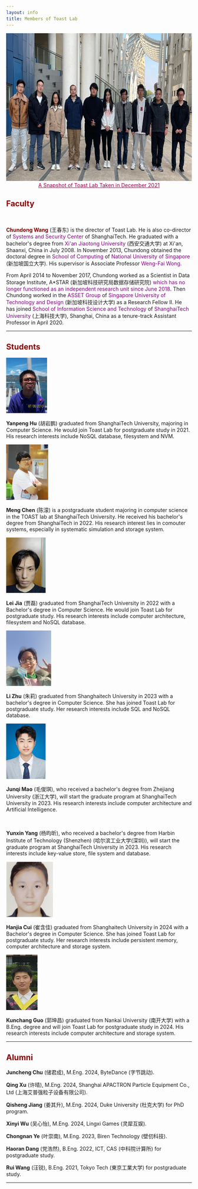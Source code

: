 ```yaml
---
layout: info
title: Members of Toast Lab
---
```


<div class="news-row-left"><img src="./photos/2021-December.jpg" height="400" alt="Taken in December 2021" /></div>
<center style="font-size:14px;color:#99004C;text-decoration:underline">A Snapshot of Toast Lab Taken in December 2021</center> 

<h2><a name="/people/faculty"><font color="darkred">Faculty</font></a></h2>
<div class="news-row-left"><img src="./photos/wangcd.jpg" height="150" alt="" /></div>
<div class="news-row-right2" id="PI">
<p><a href="https://chundong.wang/" style="text-decoration: none;" target="_blank"><font color="Maroon"><strong>Chundong Wang</strong></font></a> (&#29579;&#26149;&#19996;) is the director of Toast Lab. He is also co-director of <a href="https://ssc.sist.shanghaitech.edu.cn" style="text-decoration: none;" target="_blank"><font color="purple">Systems and Security Center</font></a> of ShanghaiTech. He graduated with a bachelor's degree from <a href="http://www.xjtu.edu.cn/" style="text-decoration: none;" target="_blank"><font color="purple">Xi'an Jiaotong University</font></a> (&#35199;&#23433;&#20132;&#36890;&#22823;&#23398;) at Xi'an, Shaanxi, China in July 2008. In November 2013, Chundong obtained the doctoral degree in <a href="https://www.comp.nus.edu.sg/" style="text-decoration: none;" target="_blank"><font color="purple">School of Computing</font></a> of <a href="https://www.nus.edu.sg/" style="text-decoration: none;" target="_blank"><font color="purple">National University of Singapore</font></a> (&#26032;&#21152;&#22369;&#22269;&#31435;&#22823;&#23398;). His supervisor is Associate Professor <a href="https://www.comp.nus.edu.sg/~wongwf/" style="text-decoration: none;" target="_blank"><font color="purple">Weng-Fai Wong</font></a>.</p>

<p>From April 2014 to November 2017, Chundong worked as a Scientist in Data Storage Institute, A&#42;STAR (&#26032;&#21152;&#22369;&#31185;&#25216;&#30740;&#31350;&#23616;&#25968;&#25454;&#23384;&#20648;&#30740;&#31350;&#38498;) <a href="https://web.archive.org/web/20180612135951/https://www.a-star.edu.sg/News-and-Events/News/Press-Releases/ID/5940" style="text-decoration: none;" target="_blank"><font color="purple">which has no longer functioned as an independent research unit since June 2018</font></a>. Then Chundong worked in the <a href="https://asset-group.github.io/" style="text-decoration: none;" target="_blank"><font color="purple">ASSET Group</font></a> of <a href="https://www.sutd.edu.sg/" style="text-decoration: none;" target="_blank"><font color="purple">Singapore University of Technology and Design</font></a> (&#26032;&#21152;&#22369;&#31185;&#25216;&#35774;&#35745;&#22823;&#23398;) as a Research Fellow II. He has joined <a href="https://sist.shanghaitech.edu.cn/" style="text-decoration: none;" target="_blank"><font color="purple">School of Information Science and Technology</font></a> of <a href="https://www.shanghaitech.edu.cn/" style="text-decoration: none;" target="_blank"><font color="purple">ShanghaiTech University</font></a> (&#19978;&#28023;&#31185;&#25216;&#22823;&#23398;), Shanghai, China as a tenure-track Assistant Professor in April 2020.</p>
</div>

<div class="clear"></div>
<hr color="red">

<h2><a name="/people/students"><font color="darkred">Students</font></a></h2>

<!--
<div class="news-row-left"><img src="./photos/yecn.jpg" height="150" alt="" /></div>
<div class="news-row-right2" id="student-yecn">
<p><strong>Chongnan Ye</strong> (&#21494;&#23815;&#21335;), majoring in Computer Science at ShanghaiTech University from 2016 to 2020, has joined Toast Lab for the final year project of undergraduate programme and Master's degree in 2020. His research interests are on the fundamental concepts of computing, data management and analytics.</p>
</div>
-->


<!--
<div class="news-row-left"><img src="./photos/jiangqsh.jpg" height="150" alt="" /></div>
<div class="news-row-right2" id="student-jiangqsh">
<p><strong>Qisheng Jiang</strong> (&#23004;&#20854;&#21319;), who received a bachelor's degree from Tongji University (&#x540c;&#x6d4e;&#x5927;&#x5b66;), will start the graduate program at ShanghaiTech University in 2021. His research interests include computer architecture, persistent memory, and key-value store.</p>
</div>
-->


<!--
<div class="news-row-left"><img src="./photos/xuqing.jpg" height="150" alt="" /></div>
<div class="news-row-right2" id="student-xuqing">
<p><strong>Qing Xu</strong> (&#x8bb8;&#x6674;) obtained her B.Eng. degree from Hunan Normal University (&#x6e56;&#x5357;&#x5e08;&#x8303;&#x5927;&#x5b66;). She would join Toast Lab for postgraduate study in 2021. Her research interests include file systems and persistent memory.</p>
</div>
-->


<div class="news-row-left"><img src="./photos/huyp.jpg" height="150" alt="" /></div>
<div class="news-row-right2" id="student-huyp">
<p><strong>Yanpeng Hu</strong> (&#32993;&#23721;&#40527;) graduated from ShanghaiTech University, majoring in Computer Science. He would join Toast Lab for postgraduate study in 2021. His research interests include NoSQL database, filesystem and NVM. </p>
</div>


<div class="news-row-left"><img src="./photos/chenmeng.jpeg" height="150" alt="" /></div>
<div class="news-row-right2" id="student-chenmeng">
<p><strong>Meng Chen</strong> (&#38472;&#28635;) is a postgraduate student majoring in computer science in the TOAST lab at ShanghaiTech University. He received his bachelor's degree from ShanghaiTech in 2022. His research interest lies in comouter systems, especially in systematic simulation and storage system.</p>
</div>



<div class="news-row-left"><img src="./photos/jialei.jpg" height="150" alt="" /></div>
<div class="news-row-right2" id="student-jialei">
<p><strong>Lei Jia</strong> (&#36158;&#30922;) graduated from ShanghaiTech University in 2022 with a Bachelor's degree in Computer Science. He would join Toast Lab for postgraduate study. His research interests include computer architecture, filesystem and NoSQL database.</p>
</div>

<div class="news-row-left"><img src="./photos/zhuli.jpg" height="150" alt="" /></div>
<div class="news-row-right2" id="student-zhuli">
<p><strong>Li Zhu</strong> (&#26417;&#33673;) graduated from Shanghaitech University in 2023 with a bachelor's degree in Computer Science. She has joined Toast Lab for postgraduate study. Her research interests include SQL and NoSQL database.</p>
</div>


<div class="news-row-left"><img src="./photos/maojq.jpg" height="150" alt="" /></div>
<div class="news-row-right2" id="student-maojq">
<p><strong>Junqi Mao</strong> (&#27611;&#20426;&#29738;), who received a bachelor's degree from Zhejiang University (&#27993;&#27743;&#22823;&#23398;), will start the graduate program at ShanghaiTech University in 2023. His research interests include computer architecture and Artificial Intelligence.</p>
</div>


<div class="news-row-left"><img src="./photos/yangyx.jpg" height="150" alt="" /></div>
<div class="news-row-right2" id="student-yangyx">
<p><strong>Yunxin Yang</strong> (&#26472;&#26112;&#26133;), who received a bachelor's degree from Harbin Institute of Technology (Shenzhen) (&#21704;&#23572;&#28392;&#24037;&#19994;&#22823;&#23398;(&#28145;&#22323;)), will start the graduate program at ShanghaiTech University in 2023. His research interests include key-value store, file system and database.  </p>
</div>


<div class="news-row-left"><img src="./photos/cuihj.jpg" height="150" alt="" /></div>
<div class="news-row-right2" id="student-cuihj">
<p><strong>Hanjia Cui</strong> (&#23828;&#21547;&#20339;) graduated from Shanghaitech University in 2024 with a Bachelor's degree in Computer Science. She has joined Toast Lab for postgraduate study. Her research interests include persistent memory, computer architecture and storage system.</p>
</div>


<div class="news-row-left"><img src="./photos/guokc.jpg" height="150" alt="" /></div>
<div class="news-row-right2" id="student-guokc">
<p><strong>Kunchang Guo</strong> (&#37101;&#22372;&#26124;) graduated from Nankai University (&#21335;&#24320;&#22823;&#23398;) with a B.Eng. degree and will join Toast Lab for postgraduate study in 2024. His research interests include computer architecture and storage system. </p>
</div>

<div class="clear"></div>
<hr color="red">


<h2><a name="/people/alumni"><font color="darkred">Alumni</font></a></h2>

<p><strong>Juncheng Chu</strong> (&#20648;&#21531;&#25104;), M.Eng. 2024, ByteDance (&#23383;&#33410;&#36339;&#21160;).</p>
<p><strong>Qing Xu</strong> (&#35768;&#26228;), M.Eng. 2024, Shanghai APACTRON Particle Equipment Co., Ltd (&#19978;&#28023;&#33406;&#26222;&#24378;&#31890;&#23376;&#35774;&#22791;&#26377;&#38480;&#20844;&#21496;).</p>
<p><strong>Qisheng Jiang</strong> (&#23004;&#20854;&#21319;), M.Eng. 2024, Duke University (&#26460;&#20811;&#22823;&#23398;) for PhD program.</p>
<p><strong>Xinyi Wu</strong> (&#21556;&#24515;&#24609;), M.Eng. 2024, Lingxi Games (&#28789;&#29312;&#20114;&#23089;).</p>
<p><strong>Chongnan Ye</strong> (&#21494;&#23815;&#21335;), M.Eng. 2023, Biren Technology (&#22721;&#20190;&#31185;&#25216;).</p>
<p><strong>Haoran Dang</strong> (&#x515a;&#x6d69;&#x7136;), B.Eng. 2022, ICT, CAS (&#x4e2d;&#x79d1;&#x9662;&#x8ba1;&#x7b97;&#x6240;) for postgraduate study.</p>
<p><strong>Rui Wang</strong> (&#x6c6a;&#x9510;), B.Eng. 2021, Tokyo Tech (&#x6771;&#x4eac;&#x5de5;&#x696d;&#x5927;&#x5b66;) for postgraduate study.</p>

<div class="clear"></div>
<hr color="red">
